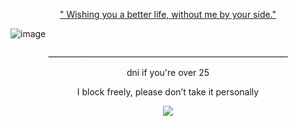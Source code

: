 <p align="center"> <ins> " Wishing you a better life, without me by your side." </ins> </p>

![image](https://file.garden/Z5XfcGXMBSWGuItV/IMG_2651.jpeg)





<p align="center"> ____________________________________________________________ </p>

<p align="center"> dni if you're over 25

<p align="center"> I block freely, please don’t take it personally </p>

<div align="center">

  ![](https://komarev.com/ghpvc/?username=SpawnsBlessings&label=gamblers&color=615F85&style=flat) 

<div align="center">

<!--
**CloverLegacy/CloverLegacy** is a ✨ _special_ ✨ repository because its `README.md` (this file) appears on your GitHub profile.

Here are some ideas to get you started:

- 🔭 I’m currently working on ...
- 🌱 I’m currently learning ...
- 👯 I’m looking to collaborate on ...
- 🤔 I’m looking for help with ...
- 💬 Ask me about ...
- 📫 How to reach me: ...
- 😄 Pronouns: ...
- ⚡ Fun fact: ...
-->
